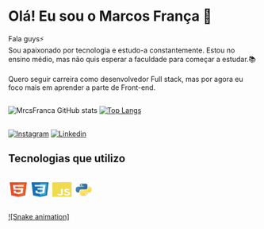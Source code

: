 # Olá! Eu sou o Marcos França 👋

Fala guys⚡ <br>
Sou apaixonado por tecnologia e estudo-a constantemente. Estou no ensino médio, mas não quis esperar a faculdade para começar a estudar.📚 <br> <br> 
Quero seguir carreira como desenvolvedor Full stack, mas por agora eu foco mais em aprender a parte de Front-end. <br>

##

![MrcsFranca GitHub stats](https://github-readme-stats.vercel.app/api?username=MrcsFranca&show_icons=true&theme=radical&count_private=true)
[![Top Langs](https://github-readme-stats.vercel.app/api/top-langs/?username=MrcsFranca&layout=compact&theme=radical)](https://github.com/MrcsFranca/github-readme-stats)

##

[![Instagram](https://img.shields.io/badge/Instagram-E4405F?style=for-the-badge&logo=instagram&logoColor=white)](https://instagram.com/mrcsfranca)
[![Linkedin](https://img.shields.io/badge/LinkedIn-0077B5?style=for-the-badge&logo=linkedin&logoColor=white)](https://linkedin.com/in/mrcsfranca)


## Tecnologias que utilizo

<div style="display: inline_block"><br>
  <img align="center" alt="Mrcs-HTML" height="30" width="40" src="https://raw.githubusercontent.com/devicons/devicon/master/icons/html5/html5-original.svg">
  <img align="center" alt="Mrcs-CSS" height="30" width="40" src="https://raw.githubusercontent.com/devicons/devicon/master/icons/css3/css3-original.svg">
  <img align="center" alt="Mrcs-Js" height="30" width="40" src="https://raw.githubusercontent.com/devicons/devicon/master/icons/javascript/javascript-plain.svg">
  <img align="center" alt="Mrcs-Python" height="30" width="40" src="https://raw.githubusercontent.com/devicons/devicon/master/icons/python/python-original.svg">
</div>

<br>

[![Snake animation]](https://github.com/MrcsFranca/MrcsFranca/blob/output/github-contribution-grid-snake.svg)
